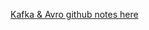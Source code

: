 [Kafka & Avro github notes here](https://github.com/putting/Documentation/blob/master/javaRelated/github-refs/kafka-github.md)
